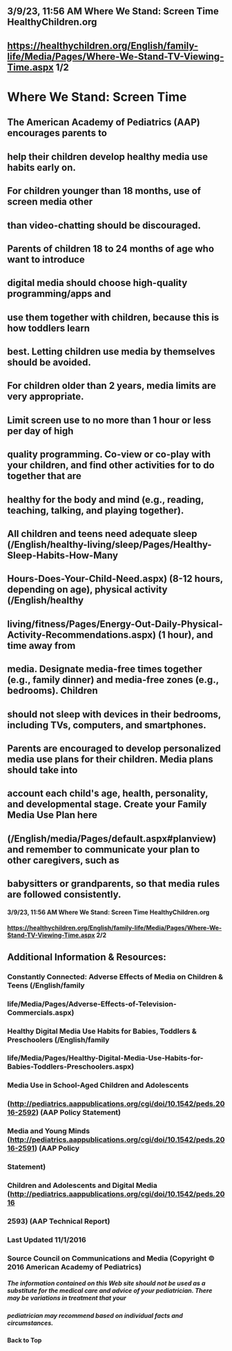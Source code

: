 ## 3/9/23, 11:56 AM Where We Stand: Screen Time HealthyChildren.org 

## https://healthychildren.org/English/family-life/Media/Pages/Where-We-Stand-TV-Viewing-Time.aspx 1/2 

# Where We Stand: Screen Time 

## The American Academy of Pediatrics (AAP) encourages parents to 

## help their children develop healthy media use habits early on. 

## For children younger than 18 months, use of screen media other 

## than video-chatting should be discouraged. 

## Parents of children 18 to 24 months of age who want to introduce 

## digital media should choose high-quality programming/apps and 

## use them together with children, because this is how toddlers learn 

## best. Letting children use media by themselves should be avoided. 

## For children older than 2 years, media limits are very appropriate. 

## Limit screen use to no more than 1 hour or less per day of high

## quality programming. Co-view or co-play with your children, and find other activities for to do together that are 

## healthy for the body and mind (e.g., reading, teaching, talking, and playing together). 

## All children and teens need adequate sleep (/English/healthy-living/sleep/Pages/Healthy-Sleep-Habits-How-Many

## Hours-Does-Your-Child-Need.aspx) (8-12 hours, depending on age), physical activity (/English/healthy

## living/fitness/Pages/Energy-Out-Daily-Physical-Activity-Recommendations.aspx) (1 hour), and time away from 

## media. Designate media-free times together (e.g., family dinner) and media-free zones (e.g., bedrooms). Children 

## should not sleep with devices in their bedrooms, including TVs, computers, and smartphones. 

## Parents are encouraged to develop personalized media use plans for their children. Media plans should take into 

## account each child's age, health, personality, and developmental stage. Create your Family Media Use Plan here 

## (/English/media/Pages/default.aspx#planview) and remember to communicate your plan to other caregivers, such as 

## babysitters or grandparents, so that media rules are followed consistently. 


#### 3/9/23, 11:56 AM Where We Stand: Screen Time HealthyChildren.org 

#### https://healthychildren.org/English/family-life/Media/Pages/Where-We-Stand-TV-Viewing-Time.aspx 2/2 

## Additional Information & Resources: 

### Constantly Connected: Adverse Effects of Media on Children & Teens (/English/family

### life/Media/Pages/Adverse-Effects-of-Television-Commercials.aspx) 

### Healthy Digital Media Use Habits for Babies, Toddlers & Preschoolers (/English/family

### life/Media/Pages/Healthy-Digital-Media-Use-Habits-for-Babies-Toddlers-Preschoolers.aspx) 

### Media Use in School-Aged Children and Adolescents 

### (http://pediatrics.aappublications.org/cgi/doi/10.1542/peds.2016-2592) (AAP Policy Statement) 

### Media and Young Minds (http://pediatrics.aappublications.org/cgi/doi/10.1542/peds.2016-2591) (AAP Policy 

### Statement) 

### Children and Adolescents and Digital Media (http://pediatrics.aappublications.org/cgi/doi/10.1542/peds.2016

### 2593) (AAP Technical Report) 

### Last Updated 11/1/2016 

### Source Council on Communications and Media (Copyright © 2016 American Academy of Pediatrics) 

##### The information contained on this Web site should not be used as a substitute for the medical care and advice of your pediatrician. There may be variations in treatment that your 

##### pediatrician may recommend based on individual facts and circumstances. 

#### Back to Top 


